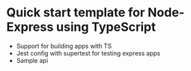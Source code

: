 # Quick start template for Node-Express using TypeScript

- Support for building apps with TS
- Jest config with supertest for testing express apps
- Sample api


